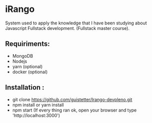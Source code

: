 # iRango
System used to apply the knowledge that I have been studying about Javascript Fullstack development. (Fullstack master course).

## Requiriments: 
  * MongoDB
  * Nodejs 
  * yarn (optional)
  * docker (optional)

## Installation :
  * git clone https://github.com/guistetter/Irango-devpleno.git
  * npm install or yarn install
  * npm start (If every thing ran ok, open your browser and type 'http://localhost:3000')
  
